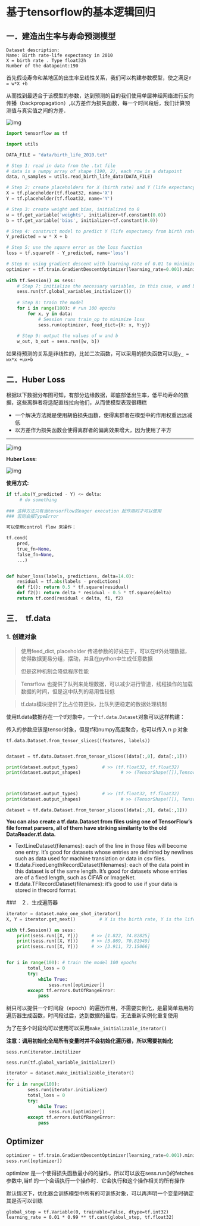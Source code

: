 # 基于tensorflow的基本逻辑回归

## 一．建造出生率与寿命预测模型

```SHEL
Dataset description:
Name: Birth rate-life expectancy in 2010
X = birth rate . Type float32h
Number of the datapoint:190
```

首先假设寿命和某地区的出生率呈线性关系，我们可以构建参数模型，使之满足`Y = w*X +b`

从而找到最适合于该模型的参数，达到预测的目的我们使用单层神经网络进行反向传播（backpropagation）,以方差作为损失函数，每一个时间段后，我们计算预测值与真实值之间的方差．

![img](https://lh4.googleusercontent.com/ip6bvydv2qMdP7FVYmf2A4fDn8OBaE5UgSu6bDCkGfDRunUzeTYwTJ083E-XU0TtpwLpAY6nqp3LANXzc_YE3vRwoacAs04MolXva4GoKcUY0aK-mfgGxE4aLSGVWg-4d1-mJxo1rdE)



```python
import tensorflow as tf

import utils

DATA_FILE = "data/birth_life_2010.txt"

# Step 1: read in data from the .txt file
# data is a numpy array of shape (190, 2), each row is a datapoint
data, n_samples = utils.read_birth_life_data(DATA_FILE)

# Step 2: create placeholders for X (birth rate) and Y (life expectancy)
X = tf.placeholder(tf.float32, name='X')
Y = tf.placeholder(tf.float32, name='Y')

# Step 3: create weight and bias, initialized to 0
w = tf.get_variable('weights', initializer=tf.constant(0.0))
b = tf.get_variable('bias', initializer=tf.constant(0.0))

# Step 4: construct model to predict Y (life expectancy from birth rate)
Y_predicted = w * X + b 

# Step 5: use the square error as the loss function
loss = tf.square(Y - Y_predicted, name='loss')

# Step 6: using gradient descent with learning rate of 0.01 to minimize loss
optimizer = tf.train.GradientDescentOptimizer(learning_rate=0.001).minimize(loss)
 
with tf.Session() as sess:
	# Step 7: initialize the necessary variables, in this case, w and b
	sess.run(tf.global_variables_initializer()) 
	
	# Step 8: train the model
	for i in range(100): # run 100 epochs
		for x, y in data:
			# Session runs train_op to minimize loss
			sess.run(optimizer, feed_dict={X: x, Y:y}) 
	
	# Step 9: output the values of w and b
	w_out, b_out = sess.run([w, b]) 
```

如果待预测的关系是非线性的，比如二次函数，可以采用的损失函数可以是`y_ = wx*x +ux+b`

## 二．Huber Loss

根据以下数据分布图可知，有部分边缘数据，即底部低出生率，低平均寿命的数据，这些离群者将适配直线拉向他们，从而使模型表现很糟糕

+ 一个解决方法就是使用胡伯损失函数，使得离群者在模型中的作用权重远远减低
+ 以方差作为损失函数会使得离群者的偏离效果增大，因为使用了平方

****

![img](https://lh6.googleusercontent.com/HV1hB0PpKm_YsPKaDJVmBaGVq1weXTo2JDYV7FybckLF-lnfVV1a7Xzcki-1ryv5YPqv6JUvGJ-4WEmRZh6w6lYGXr9Z7SsINbKmM0MyBfRWHSAyWwYXUKYyu1kWyq94iN_XHmKV)

**Huber Loss:**



![img](https://lh6.googleusercontent.com/DMqLW7iyWVabRWqyu8sDNY7pE2pGtt5b58pn22qQZS6DCvuf_LvVOH_GLYuwtzu6oy3lY2EW6_ZK3Rk0NTPsDPLsrz35raSBNs-DjLFbNZbyTFeXPHsTxOMfx7y4SGsY9duGvuLe)



**使用方式:**

```python
if tf.abs(Y_predicted - Y) <= delta:
     # do something
        
### 这种方法只有当tensorflow的eager execution 起作用时才可以使用
### 否则会报TypeError

可以使用control flow 来操作：

tf.cond(
    pred,
    true_fn=None,
    false_fn=None,
    ...)


def huber_loss(labels, predictions, delta=14.0):
    residual = tf.abs(labels - predictions)
    def f1(): return 0.5 * tf.square(residual)
    def f2(): return delta * residual - 0.5 * tf.square(delta)
    return tf.cond(residual < delta, f1, f2)

```

## 三．　tf.data

### 1.	创建对象

> 使用feed_dict, placeholder 传递参数的好处在于，可以在tf外处理数据，使得数据更易分组，摆动，并且在python中生成任意数据
>
> 但是这种机制会降低程序性能

> Tensrflow 也提供了队列来处理数据，可以减少进行管道，线程操作的加载数据的时间，但是这中队列的易用性较低

> tf.data模块提供了比占位符更快，比队列更稳定的数据处理机制

使用tf.data数据存在一个tf对象中，一个`tf.data.Dataset`对象可以这样构建：

传入的参数应该是tensor对象，但是tf和numpy高度聚合，也可以传入ｎｐ对象

`tf.data.Dataset.from_tensor_slices((features, labels))`

```python

dataset = tf.data.Dataset.from_tensor_slices((data[:,0], data[:,1]))

print(dataset.output_types)			# >> (tf.float32, tf.float32)
print(dataset.output_shapes)		       # >> (TensorShape([]),TensorShape([]))



print(dataset.output_types)			# >> (tf.float32, tf.float32)
print(dataset.output_shapes)		       # >> (TensorShape([]), TensorShape([]))

dataset = tf.data.Dataset.from_tensor_slices((data[:,0], data[:,1]))

```

**You can also create a tf.data.Dataset from files using one of TensorFlow’s file format parsers, all of them have striking similarity to the old DataReader.tf.data.**

+ TextLineDataset(filenames): each of the line in those files will become one entry. It’s good for datasets whose entries are delimited by newlines such as data used for machine translation or data in csv files.
+ tf.data.FixedLengthRecordDataset(filenames): each of the data point in this dataset is of the same length. It’s good for datasets whose entries are of a fixed length, such as CIFAR or ImageNet.
+ tf.data.TFRecordDataset(filenames): it’s good to use if your data is stored in tfrecord format.

###　２．生成遍历器

```python
iterator = dataset.make_one_shot_iterator()
X, Y = iterator.get_next()         # X is the birth rate, Y is the life expectancy

with tf.Session() as sess:
	print(sess.run([X, Y]))		# >> [1.822, 74.82825]
	print(sess.run([X, Y]))		# >> [3.869, 70.81949]
	print(sess.run([X, Y]))		# >> [3.911, 72.15066]


for i in range(100): # train the model 100 epochs
        total_loss = 0
        try:
            while True:
                sess.run([optimizer]) 
        except tf.errors.OutOfRangeError:
            pass
```

树只可以提供一个时间段（epoch）的遍历作用，不需要实例化，是最简单易用的遍历器生成函数，时间段过后，达到数据的最后，无法重新实例化重复使用

为了在多个时段均可以使用可以采用`make_initializable_iterator()` 

**注意：调用初始化全局所有变量时并不会初始化遍历器，所以需要初始化**

`sess.run(iterator.initilizer`

`sess.run(tf.global_variable_initializer()` 

```python
iterator = dataset.make_initializable_iterator()
...
for i in range(100): 
        sess.run(iterator.initializer) 
        total_loss = 0
        try:
            while True:
                sess.run([optimizer]) 
        except tf.errors.OutOfRangeError:
            pass
```

## Optimizer

```python
optimizer = tf.train.GradientDescentOptimizer(learning_rate=0.001).minimize(loss)
sess.run([optimizer]) 
```

optimizer 是一个使得损失函数最小的的操作，所以可以放在sess.run()的fetches参数中,当tf 的一个会话执行一个操作时．它会执行和这个操作相关的所有操作

默认情况下，优化器会训练模型中所有的可训练对象，可以再声明一个变量时确定其是否可以训练

```
global_step = tf.Variable(0, trainable=False, dtype=tf.int32)
learning_rate = 0.01 * 0.99 ** tf.cast(global_step, tf.float32)
```

